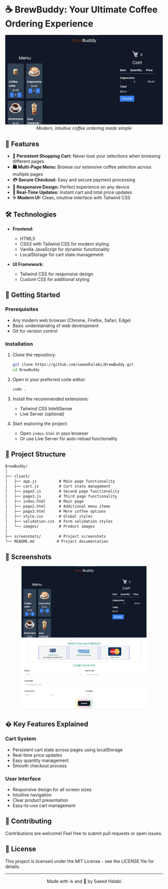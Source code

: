 # ☕ BrewBuddy: Your Ultimate Coffee Ordering Experience

<div align="center">
  <img src="./screenshots/cart-item-page.jpg" alt="BrewBuddy App" width="600"/>
  <br/>
  <em>Modern, intuitive coffee ordering made simple</em>
</div>

## 🌟 Features

- **📱 Persistent Shopping Cart:** Never lose your selections when browsing different pages
- **🛍️ Multi-Page Menu:** Browse our extensive coffee selection across multiple pages
- **💳 Secure Checkout:** Easy and secure payment processing
- **📱 Responsive Design:** Perfect experience on any device
- **🎯 Real-Time Updates:** Instant cart and total price updates
- **✨ Modern UI:** Clean, intuitive interface with Tailwind CSS

## 🛠️ Technologies

- **Frontend:**
  - HTML5
  - CSS3 with Tailwind CSS for modern styling
  - Vanilla JavaScript for dynamic functionality
  - LocalStorage for cart state management

- **UI Framework:**
  - Tailwind CSS for responsive design
  - Custom CSS for additional styling

## 🚀 Getting Started

### Prerequisites

- Any modern web browser (Chrome, Firefox, Safari, Edge)
- Basic understanding of web development
- Git for version control

### Installation

1. Clone the repository:
   ```bash
   git clone https://github.com/saeedhalabi/BrewBuddy.git
   cd BrewBuddy
   ```

2. Open in your preferred code editor:
   ```bash
   code .
   ```

3. Install the recommended extensions:
   - Tailwind CSS IntelliSense
   - Live Server (optional)

4. Start exploring the project:
   - Open `index.html` in your browser
   - Or use Live Server for auto-reload functionality

## 📂 Project Structure

```
BrewBuddy/
│
├── client/
│   ├── app.js          # Main page functionality
│   ├── cart.js         # Cart state management
│   ├── page2.js        # Second page functionality
│   ├── page3.js        # Third page functionality
│   ├── index.html      # Main page
│   ├── page2.html      # Additional menu items
│   ├── page3.html      # More coffee options
│   ├── style.css       # Global styles
│   ├── validation.css  # Form validation styles
│   └── images/         # Product images
│
├── screenshots/        # Project screenshots
└── README.md          # Project documentation
```

## 📸 Screenshots

<div align="center">
  <img src="./screenshots/cart-item-page.jpg" alt="Cart Item Page" width="400"/>
  <img src="./screenshots/payment-page.jpg" alt="Payment Page" width="400"/>
</div>

## � Key Features Explained

### Cart System
- Persistent cart state across pages using localStorage
- Real-time price updates
- Easy quantity management
- Smooth checkout process

### User Interface
- Responsive design for all screen sizes
- Intuitive navigation
- Clear product presentation
- Easy-to-use cart management

## 🤝 Contributing

Contributions are welcome! Feel free to submit pull requests or open issues.

## 📄 License

This project is licensed under the MIT License - see the LICENSE file for details.

---
<div align="center">
  Made with ☕ and 💖 by Saeed Halabi
</div>